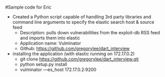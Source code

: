 #Sample code for Eric

- Created a Python script capable of handling 3rd party libraries and command line arguments to specify the elastic search host & source feed
    - Description: pulls down vulnerabilities from the exploit-db RSS feed and imports them into elastic
    - Application name: Vulminator
    - Github: https://github.com/gregorylee/dart_interview
- installing the application (with elastic running on 172.17.0.2)
    - git clone https://github.com/gregorylee/dart_interview.git
    - python setup.py install
    - vulminator  —es_host 172.17.0.2:9200